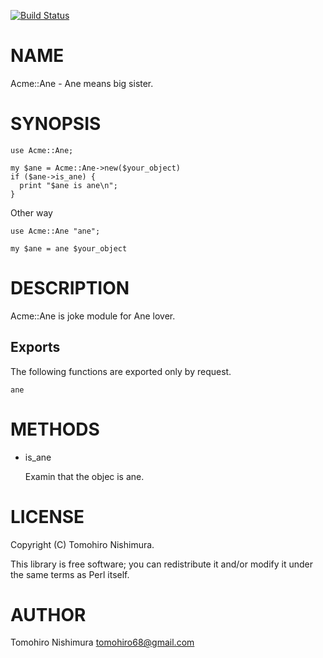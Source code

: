 [![Build Status](https://travis-ci.org/Sixeight/Acme-Ane.svg?branch=master)](https://travis-ci.org/Sixeight/Acme-Ane)
# NAME

Acme::Ane - Ane means big sister.

# SYNOPSIS

    use Acme::Ane;

    my $ane = Acme::Ane->new($your_object)
    if ($ane->is_ane) {
      print "$ane is ane\n";
    }

Other way

    use Acme::Ane "ane";

    my $ane = ane $your_object

# DESCRIPTION

Acme::Ane is joke module for Ane lover.

## Exports

The following functions are exported only by request.

    ane

# METHODS

- is\_ane


    Examin that the objec is ane.

# LICENSE

Copyright (C) Tomohiro Nishimura.

This library is free software; you can redistribute it and/or modify
it under the same terms as Perl itself.

# AUTHOR

Tomohiro Nishimura <tomohiro68@gmail.com>
